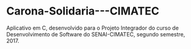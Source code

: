# Carona-Solidaria---CIMATEC
Aplicativo em C, desenvolvido para o Projeto Integrador do curso de Desenvolvimento de Software do SENAI-CIMATEC, segundo semestre, 2017.
